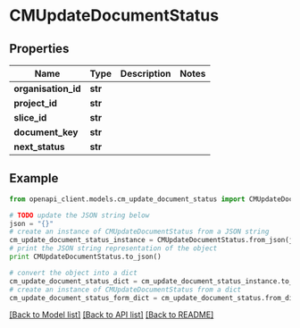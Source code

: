 # CMUpdateDocumentStatus


## Properties
Name | Type | Description | Notes
------------ | ------------- | ------------- | -------------
**organisation_id** | **str** |  | 
**project_id** | **str** |  | 
**slice_id** | **str** |  | 
**document_key** | **str** |  | 
**next_status** | **str** |  | 

## Example

```python
from openapi_client.models.cm_update_document_status import CMUpdateDocumentStatus

# TODO update the JSON string below
json = "{}"
# create an instance of CMUpdateDocumentStatus from a JSON string
cm_update_document_status_instance = CMUpdateDocumentStatus.from_json(json)
# print the JSON string representation of the object
print CMUpdateDocumentStatus.to_json()

# convert the object into a dict
cm_update_document_status_dict = cm_update_document_status_instance.to_dict()
# create an instance of CMUpdateDocumentStatus from a dict
cm_update_document_status_form_dict = cm_update_document_status.from_dict(cm_update_document_status_dict)
```
[[Back to Model list]](../README.md#documentation-for-models) [[Back to API list]](../README.md#documentation-for-api-endpoints) [[Back to README]](../README.md)


